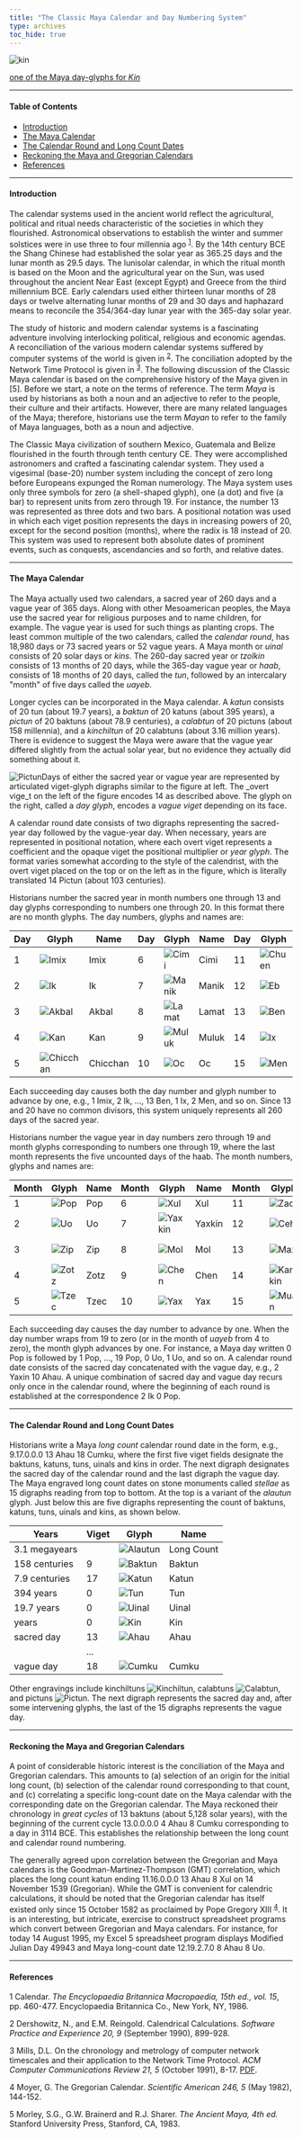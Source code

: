 ```yaml
---
title: "The Classic Maya Calendar and Day Numbering System"
type: archives
toc_hide: true
---
```


![kin](/archives/pic/kin1.gif)

[one of the Maya day-glyphs for _Kin_](/reflib/pictures)

* * *

#### Table of Contents

*  [Introduction](/reflib/maya/#introduction)
*  [The Maya Calendar](/reflib/maya/#the-maya-calendar)
*  [The Calendar Round and Long Count Dates](/reflib/maya/#the-calendar-round-and-long-count-dates)
*  [Reckoning the Maya and Gregorian Calendars](/reflib/maya/#reckoning-the-maya-and-gregorian-calendars)
*  [References](/reflib/maya/#references)

* * *

#### Introduction

The calendar systems used in the ancient world reflect the agricultural, political and ritual needs characteristic of the societies in which they flourished. Astronomical observations to establish the winter and summer solstices were in use three to four millennia ago <sup>[1](#myfootnote1)</sup>. By the 14th century BCE the Shang Chinese had established the solar year as 365.25 days and the lunar month as 29.5 days. The lunisolar calendar, in which the ritual month is based on the Moon and the agricultural year on the Sun, was used throughout the ancient Near East (except Egypt) and Greece from the third millennium BCE. Early calendars used either thirteen lunar months of 28 days or twelve alternating lunar months of 29 and 30 days and haphazard means to reconcile the 354/364-day lunar year with the 365-day solar year.

The study of historic and modern calendar systems is a fascinating adventure involving interlocking political, religious and economic agendas. A reconciliation of the various modern calendar systems suffered by computer systems of the world is given in <sup>[2](#myfootnote2)</sup>. The conciliation adopted by the Network Time Protocol is given in <sup>[3](#myfootnote3)</sup>. The following discussion of the Classic Maya calendar is based on the comprehensive history of the Maya given in [5]. Before we start, a note on the terms of reference. The term _Maya_ is used by historians as both a noun and an adjective to refer to the people, their culture and their artifacts. However, there are many related languages of the Maya; therefore, historians use the term _Mayan_ to refer to the family of Maya languages, both as a noun and adjective.

The Classic Maya civilization of southern Mexico, Guatemala and Belize flourished in the fourth through tenth century CE. They were accomplished astronomers and crafted a fascinating calendar system. They used a vigesimal (base-20) number system including the concept of zero long before Europeans expunged the Roman numerology. The Maya system uses only three symbols for zero (a shell-shaped glyph), one (a dot) and five (a bar) to represent units from zero through 19. For instance, the number 13 was represented as three dots and two bars. A positional notation was used in which each viget position represents the days in increasing powers of 20, except for the second position (months), where the radix is 18 instead of 20. This system was used to represent both absolute dates of prominent events, such as conquests, ascendancies and so forth, and relative dates.

* * *

#### The Maya Calendar

The Maya actually used two calendars, a sacred year of 260 days and a vague year of 365 days. Along with other Mesoamerican peoples, the Maya use the sacred year for religious purposes and to name children, for example. The vague year is used for such things as planting crops. The least common multiple of the two calendars, called the _calendar round_, has 18,980 days or 73 sacred years or 52 vague years. A Maya month or _uinal_ consists of 20 solar days or _kins_. The 260-day sacred year or _tzolkin_ consists of 13 months of 20 days, while the 365-day vague year or _haab_, consists of 18 months of 20 days, called the _tun_, followed by an intercalary "month" of five days called the _uayeb_.

Longer cycles can be incorporated in the Maya calendar. A _katun_ consists of 20 tun (about 19.7 years), a _baktun_ of 20 katuns (about 395 years), a _pictun_ of 20 baktuns (about 78.9 centuries), a _calabtun_ of 20 pictuns (about 158 millennia), and a _kinchiltun_ of 20 calabtuns (about 3.16 million years). There is evidence to suggest the Maya were aware that the vague year differed slightly from the actual solar year, but no evidence they actually did something about it.

![Pictun](/archives/pic/pictun.gif)Days of either the sacred year or vague year are represented by articulated viget-glyph digraphs similar to the figure at left. The _overt vige_t on the left of the figure encodes 14 as described above. The glyph on the right, called a _day glyph_, encodes a _vague viget_ depending on its face.

A calendar round date consists of two digraphs representing the sacred-year day followed by the vague-year day. When necessary, years are represented in positional notation, where each overt viget represents a coefficient and the opaque viget the positional multiplier or _year glyph_. The format varies somewhat according to the style of the calendrist, with the overt viget placed on the top or on the left as in the figure, which is literally translated 14 Pictun (about 103 centuries).

Historians number the sacred year in month numbers one through 13 and day glyphs corresponding to numbers one through 20. In this format there are no month glyphs. The day numbers, glyphs and names are:

| Day | Glyph | Name | Day | Glyph | Name | Day | Glyph | Name | Day | Glyph | Name |
| ----- | ----- | ----- | ----- | ----- | ----- | ----- | ----- | ----- | ----- | ----- | ----- |
| 1 | ![Imix](/reflib/maya/day1_imix.gif) | Imix | 6 | ![Cimi](/reflib/maya/day6_cimi.gif) | Cimi | 11 | ![Chuen](/reflib/maya/day11_chuen.gif) | Chuen | 16 | ![Cib](/reflib/maya/day16_cib.gif) | Cib |
| 2 | ![Ik](/reflib/maya/day2_ik.gif) | Ik | 7 | ![Manik](/reflib/maya/day7_manik.gif) | Manik | 12 | ![Eb](/reflib/maya/day12_eb.gif) | Eb | 17 | ![Caban](/reflib/maya/day17_caban.gif) | Caban |
| 3 | ![Akbal](/reflib/maya/day3_akbal.gif) | Akbal | 8 | ![Lamat](/reflib/maya/day8_lamat.gif) | Lamat | 13 | ![Ben](/reflib/maya/day13_ben.gif) | Ben | 18 | ![Etznab](/reflib/maya/day18_etznab.gif) | Etznab |
| 4 | ![Kan](/reflib/maya/day4_kan.gif) | Kan | 9 | ![Muluk](/reflib/maya/day9_muluk.gif) | Muluk | 14 | ![Ix](/reflib/maya/day14_ix.gif) | Ix | 19 | ![Cauac](/reflib/maya/day19_cauac.gif) | Cauac |
| 5 | ![Chicchan](/reflib/maya/day5_chicchan.gif) | Chicchan | 10 | ![Oc](/reflib/maya/day10_oc.gif) | Oc | 15 | ![Men](/reflib/maya/day15_men.gif) | Men |  20 | ![Ahau](/reflib/maya/day20_ahau.gif) | Ahau |

Each succeeding day causes both the day number and glyph number to advance by one, e.g., 1 Imix, 2 Ik, ..., 13 Ben, 1 Ix, 2 Men, and so on. Since 13 and 20 have no common divisors, this system uniquely represents all 260 days of the sacred year.

Historians number the vague year in day numbers zero through 19 and month glyphs corresponding to numbers one through 19, where the last month represents the five uncounted days of the haab. The month numbers, glyphs and names are:

| Month | Glyph | Name | Month | Glyph | Name | Month | Glyph | Name | Month | Glyph | Name |
| ----- | ----- | ----- | ----- | ----- | ----- | ----- | ----- | ----- | ----- | ----- | ----- |
| 1 | ![Pop](/reflib/maya/month1_pop.gif) | Pop | 6 | ![Xul](/reflib/maya/month6_xul.gif) | Xul | 11 | ![Zac](/reflib/maya/month11_zac.gif) | Zac | 16 | ![Pax](/reflib/maya/month16_pax.gif) | Pax |
| 2 | ![Uo](/reflib/maya/month2_uo.gif) | Uo | 7 | ![Yaxkin](/reflib/maya/month7_yaxkin.gif) | Yaxkin | 12 | ![Ceh](/reflib/maya/month12_ceh.gif) | Ceh | 17 | ![Kayab](/reflib/maya/day17_caban.gif) | Kayab |
| 3 | ![Zip](/reflib/maya/month3_zip.gif) | Zip | 8 | ![Mol](/reflib/maya/month8_mol.gif) | Mol |  13 | ![Max](/reflib/maya/month13_mac.gif) | Mac | 18 | ![Cumku](/reflib/maya/month18_cumku.gif) | Cumku |
| 4 | ![Zotz](/reflib/maya/month4_zotz.gif) | Zotz | 9 | ![Chen](/reflib/maya/month9_chen.gif) | Chen | 14 | ![Kankin](/reflib/maya/month14_kankin.gif) | Kankin | 19 | ![Uayeb](/reflib/maya/day19_cauac.gif) | Uayeb |
| 5 | ![Tzec](/reflib/maya/month5_tzec.gif) | Tzec | 10 | ![Yax](/reflib/maya/month10_yax.gif) | Yax | 15 | ![Muan](/reflib/maya/month15_muan.gif) | Muan | | | |

Each succeeding day causes the day number to advance by one. When the day number wraps from 19 to zero (or in the month of _uayeb_ from 4 to zero), the month glyph advances by one. For instance, a Maya day written 0 Pop is followed by 1 Pop, ..., 19 Pop, 0 Uo, 1 Uo, and so on. A calendar round date consists of the sacred day concatenated with the vague day, e.g., 2 Yaxin 10 Ahau. A unique combination of sacred day and vague day recurs only once in the calendar round, where the beginning of each round is established at the correspondence 2 Ik 0 Pop.

* * *

#### The Calendar Round and Long Count Dates

Historians write a Maya _long count_ calendar round date in the form, e.g., 9.17.0.0.0 13 Ahau 18 Cumku, where the first five viget fields designate the baktuns, katuns, tuns, uinals and kins in order. The next digraph designates the sacred day of the calendar round and the last digraph the vague day. The Maya engraved long count dates on stone monuments called _stellae_ as 15 digraphs reading from top to bottom. At the top is a variant of the _alautun_ glyph. Just below this are five digraphs representing the count of baktuns, katuns, tuns, uinals and kins, as shown below.

| Years | Viget | Glyph |Name |
| ----- | ----- | ----- | ----- |
| 3.1 megayears | | ![Alautun](/reflib/maya/alautun1.gif) | Long Count |
|  158 centuries | 9 | ![Baktun](/reflib/maya/baktun.gif) | Baktun |
| 7.9 centuries | 17 | ![Katun](/reflib/maya/katun.gif) | Katun |
| 394 years | 0 | ![Tun](/reflib/maya/tun.gif) | Tun |
| 19.7 years | 0 | ![Uinal](/reflib/maya/uinal.gif) | Uinal |
| years | 0 | ![Kin](/reflib/maya/kin.gif) | Kin |
| sacred day | 13 | ![Ahau](/reflib/maya/day20_ahau.gif) | Ahau |
| | ... | |
| vague day | 18 | ![Cumku](/reflib/maya/month18_cumku.gif) | Cumku |

Other engravings include kinchiltuns ![Kinchiltun](/archives/pic/kinchiltun.gif), calabtuns ![Calabtun](/archives/pic/calabtun.gif), and pictuns ![Pictun](/archives/pic/pictun.gif). The next digraph represents the sacred day and, after some intervening glyphs, the last of the 15 digraphs represents the vague day.

* * *

#### Reckoning the Maya and Gregorian Calendars

A point of considerable historic interest is the conciliation of the Maya and Gregorian calendars. This amounts to (a) selection of an origin for the initial long count, (b) selection of the calendar round corresponding to that count, and (c) correlating a specific long-count date on the Maya calendar with the corresponding date on the Gregorian calendar. The Maya reckoned their chronology in _great cycles_ of 13 baktuns (about 5,128 solar years), with the beginning of the current cycle 13.0.0.0.0 4 Ahau 8 Cumku corresponding to a day in 3114 BCE. This establishes the relationship between the long count and calendar round numbering.

The generally agreed upon correlation between the Gregorian and Maya calendars is the Goodman-Martinez-Thompson (GMT) correlation, which places the long count katun ending 11.16.0.0.0 13 Ahau 8 Xul on 14 November 1539 (Gregorian). While the GMT is convenient for calendric calculations, it should be noted that the Gregorian calendar has itself existed only since 15 October 1582 as proclaimed by Pope Gregory XIII <sup>[4](#myfootnote4)</sup>. It is an interesting, but intricate, exercise to construct spreadsheet programs which convert between Gregorian and Maya calendars. For instance, for today 14 August 1995, my Excel 5 spreadsheet program displays Modified Julian Day 49943 and Maya long-count date 12.19.2.7.0 8 Ahau 8 Uo.

* * *

#### References

<a name="myfootnote1">1</a>  Calendar. _The Encyclopaedia Britannica Macropaedia, 15th ed., vol. 15_, pp. 460-477. Encyclopaedia Britannica Co., New York, NY, 1986.

<a name="myfootnote2">2</a>  Dershowitz, N., and E.M. Reingold. Calendrical Calculations. _Software Practice and Experience 20, 9_ (September 1990), 899-928.

<a name="myfootnote3">3</a>  Mills, D.L. On the chronology and metrology of computer network timescales and their application to the Network Time Protocol. _ACM Computer Communications Review 21, 5_ (October 1991), 8-17. [PDF](/reflib/papers/time.pdf).

<a name="myfootnote4">4</a>  Moyer, G. The Gregorian Calendar. _Scientific American 246, 5_ (May 1982), 144-152.

<a name="myfootnote5">5</a>  Morley, S.G., G.W. Brainerd and R.J. Sharer. _The Ancient Maya, 4th ed._ Stanford University Press, Stanford, CA, 1983.					